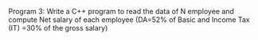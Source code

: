 Program 3: 
Write a C++ program to read the data of N employee and compute Net salary of each employee (DA=52% of Basic and Income Tax (IT) =30% of the gross salary)



